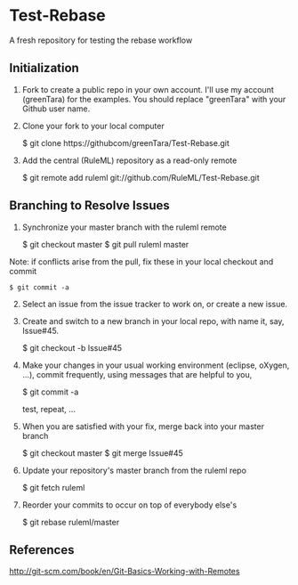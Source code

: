 Test-Rebase
===========

A fresh repository for testing the rebase workflow

Initialization
--------------
1. Fork to create a public repo in your own account. I'll use my account (greenTara) for the examples. You should replace "greenTara" with your Github user name.

2. Clone your fork to your local computer

    $ git clone https://githubcom/greenTara/Test-Rebase.git


3. Add the central (RuleML) repository as a read-only remote

    $ git remote add ruleml git://github.com/RuleML/Test-Rebase.git

Branching to Resolve Issues
---------------------------
1. Synchronize your master branch with the ruleml remote

    $ git checkout master
    $ git pull ruleml master
    
Note: if conflicts arise from the pull, fix these in your local checkout and commit

    $ git commit -a    
    
2. Select an issue from the issue tracker to work on, or create a new issue.

3. Create and switch to a new branch in your local repo, with name it, say, Issue#45.

    $ git checkout -b Issue#45 

4. Make your changes in your usual working environment (eclipse, oXygen, ...),
   commit frequently, using messages that are helpful to you, 
   
   $ git commit -a
   
   test, repeat, ...
   
5. When you are satisfied with your fix, merge back into your master branch

    $ git checkout master
    $ git merge Issue#45

6. Update your repository's master branch from the ruleml repo

    $ git fetch ruleml
    
7. Reorder your commits to occur on top of everybody else's

    $ git rebase ruleml/master             
    
         
    
References
----------
http://git-scm.com/book/en/Git-Basics-Working-with-Remotes     

